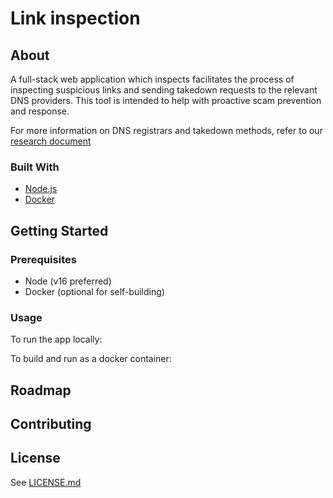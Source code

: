 <!-- PROJECT LOGO -->
<!-- <h1 align="center">
  <a href="{project-url}">
    <img src="{project-logo}" alt="Logo" width="125" height="125">
  </a>
</h1> -->

<!-- TITLE -->

# Link inspection

<!-- TABLE OF CONTENTS -->
<!-- ## Table of contents

- [Project name](#project-name)
  - [Table of contents](#table-of-contents)
  - [About](#about)
    - [Built With](#built-with)
  - [Getting Started](#getting-started)
    - [Prerequisites](#prerequisites)
    - [Usage](#usage)
  - [Roadmap](#roadmap)
  - [Contributing](#contributing)
  - [License](#license) -->

<!-- ABOUT -->
## About

A full-stack web application which inspects facilitates the process of inspecting suspicious links and sending takedown requests to the relevant DNS providers. This tool is intended to help with proactive scam prevention and response.

For more information on DNS registrars and takedown methods, refer to our [research document](./RESEARCH.md)

### Built With

- [Node.js](https://nodejs.org/en/)
- [Docker](https://www.docker.com/)

<!-- GETTING STARTED -->

## Getting Started

### Prerequisites

- Node (v16 preferred)
- Docker (optional for self-building)

### Usage

To run the app locally:

To build and run as a docker container:

<!-- ROADMAP -->

## Roadmap

<!-- CONTRIBUTING -->

## Contributing

<!-- LICENSE -->

## License

See [LICENSE.md](./LICENSE.md)
